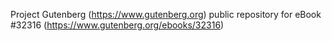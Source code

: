 Project Gutenberg (https://www.gutenberg.org) public repository for eBook #32316 (https://www.gutenberg.org/ebooks/32316)
